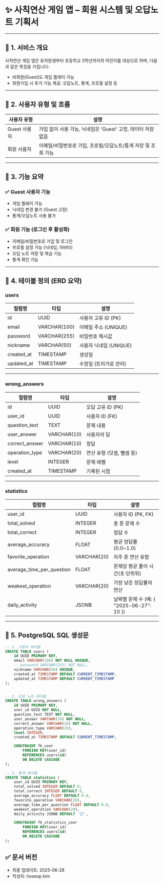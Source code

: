 # ✨ 사칙연산 게임 앱 – 회원 시스템 및 오답노트 기획서

---

## 📌 1. 서비스 개요

사칙연산 게임 앱은 유치원생부터 초등학교 3학년까지의 어린이를 대상으로 하며, 다음과 같은 특징을 가집니다:

- 비회원(Guest)도 게임 플레이 가능
- 회원가입 시 추가 기능 제공: 오답노트, 통계, 프로필 설정 등

---

## 👤 2. 사용자 유형 및 흐름

| 사용자 유형 | 설명 |
|-------------|------|
| Guest 사용자 | 가입 없이 사용 가능, 닉네임은 'Guest' 고정, 데이터 저장 없음 |
| 회원 사용자 | 이메일/비밀번호로 가입, 프로필/오답노트/통계 저장 및 조회 가능 |

---

## 🧩 3. 기능 요약

### ✅ Guest 사용자 기능
- 게임 플레이 가능
- 닉네임 변경 불가 (Guest 고정)
- 통계/오답노트 사용 불가

### ✅ 회원 기능 (로그인 후 활성화)
- 이메일/비밀번호로 가입 및 로그인
- 프로필 설정 가능 (닉네임, 아바타)
- 오답 노트 저장 및 복습 기능
- 통계 확인 기능

---

## 🧱 4. 테이블 정의 (ERD 요약)

### users
| 컬럼명 | 타입 | 설명 |
|--------|------|------|
| id | UUID | 사용자 고유 ID (PK) |
| email | VARCHAR(100) | 이메일 주소 (UNIQUE) |
| password | VARCHAR(255) | 비밀번호 해시값 |
| nickname | VARCHAR(50) | 사용자 닉네임 (UNIQUE) |
| created_at | TIMESTAMP | 생성일 |
| updated_at | TIMESTAMP | 수정일 (트리거로 관리) |

---

### wrong_answers
| 컬럼명 | 타입 | 설명 |
|--------|------|------|
| id | UUID | 오답 고유 ID (PK) |
| user_id | UUID | 사용자 ID (FK) |
| question_text | TEXT | 문제 내용 |
| user_answer | VARCHAR(10) | 사용자의 답 |
| correct_answer | VARCHAR(10) | 정답 |
| operation_type | VARCHAR(20) | 연산 유형 (덧셈, 뺄셈 등) |
| level | INTEGER | 문제 레벨 |
| created_at | TIMESTAMP | 기록된 시점 |

---

### statistics
| 컬럼명 | 타입 | 설명 |
|--------|------|------|
| user_id | UUID | 사용자 ID (PK, FK) |
| total_solved | INTEGER | 총 푼 문제 수 |
| total_correct | INTEGER | 정답 수 |
| average_accuracy | FLOAT | 평균 정답률 (0.0~1.0) |
| favorite_operation | VARCHAR(20) | 자주 푼 연산 유형 |
| average_time_per_question | FLOAT | 문제당 평균 풀이 시간(초 단위위) |
| weakest_operation | VARCHAR(20) | 가장 낮은 정답률의 연산 |
| daily_activity | JSONB | 날짜별 문제 수 (예: { "2025-06-27": 10 }) |

---

## 🧾 5. PostgreSQL SQL 생성문

```sql
-- 1. 사용자 테이블
CREATE TABLE users (
    id UUID PRIMARY KEY,
    email VARCHAR(100) NOT NULL UNIQUE,
    -- password VARCHAR(255) NOT NULL,
    nickname VARCHAR(50) UNIQUE,
    created_at TIMESTAMP DEFAULT CURRENT_TIMESTAMP,
    updated_at TIMESTAMP DEFAULT CURRENT_TIMESTAMP
);


-- 2. 오답 노트 테이블
CREATE TABLE wrong_answers (
    id UUID PRIMARY KEY,
    user_id UUID NOT NULL,
    question_text TEXT NOT NULL,
    user_answer VARCHAR(10) NOT NULL,
    correct_answer VARCHAR(10) NOT NULL,
    operation_type VARCHAR(20),
    level INTEGER,
    created_at TIMESTAMP DEFAULT CURRENT_TIMESTAMP,

    CONSTRAINT fk_user
        FOREIGN KEY(user_id)
        REFERENCES users(id)
        ON DELETE CASCADE
);

-- 3. 통계 테이블
CREATE TABLE statistics (
    user_id UUID PRIMARY KEY,
    total_solved INTEGER DEFAULT 0,
    total_correct INTEGER DEFAULT 0,
    average_accuracy FLOAT DEFAULT 0.0,
    favorite_operation VARCHAR(20),
    average_time_per_question FLOAT DEFAULT 0.0,
    weakest_operation VARCHAR(20),
    daily_activity JSONB DEFAULT '{}',

    CONSTRAINT fk_statistics_user
        FOREIGN KEY(user_id)
        REFERENCES users(id)
        ON DELETE CASCADE
);
```


## ✅ 문서 버전
- 최종 업데이트: 2025-06-28
- 작성자: hoseop kim